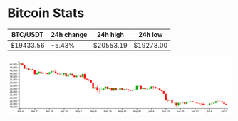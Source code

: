 # Bitcoin Stats

BTC/USDT|24h change|24h high|24h low|
|---|---|---|---|
|$19433.56|-5.43%|$20553.19|$19278.00|

<img src="./chart.svg">
